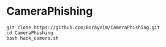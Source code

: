 # CameraPhishing

```shell
git clone https://github.com/Borayeim/CameraPhishing.git
cd CameraPhishing 
bash hack_camera.sh
```
